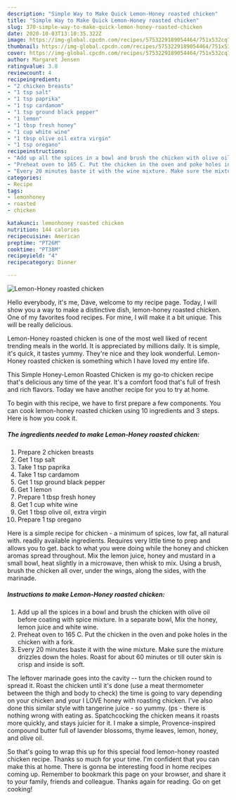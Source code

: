 ```yaml
---
description: "Simple Way to Make Quick Lemon-Honey roasted chicken"
title: "Simple Way to Make Quick Lemon-Honey roasted chicken"
slug: 370-simple-way-to-make-quick-lemon-honey-roasted-chicken
date: 2020-10-03T13:10:35.322Z
image: https://img-global.cpcdn.com/recipes/5753229189054464/751x532cq70/lemon-honey-roasted-chicken-recipe-main-photo.jpg
thumbnail: https://img-global.cpcdn.com/recipes/5753229189054464/751x532cq70/lemon-honey-roasted-chicken-recipe-main-photo.jpg
cover: https://img-global.cpcdn.com/recipes/5753229189054464/751x532cq70/lemon-honey-roasted-chicken-recipe-main-photo.jpg
author: Margaret Jensen
ratingvalue: 3.8
reviewcount: 4
recipeingredient:
- "2 chicken breasts"
- "1 tsp salt"
- "1 tsp paprika"
- "1 tsp cardamom"
- "1 tsp ground black pepper"
- "1 lemon"
- "1 tbsp fresh honey"
- "1 cup white wine"
- "1 tbsp olive oil extra virgin"
- "1 tsp oregano"
recipeinstructions:
- "Add up all the spices in a bowl and brush the chicken with olive oil before coating with spice mixture. In a separate bowl, Mix the honey, lemon juice and white wine."
- "Preheat oven to 165 C. Put the chicken in the oven and poke holes in the chicken with a fork."
- "Every 20 minutes baste it with the wine mixture. Make sure the mixture drizzles down the holes. Roast for about 60 minutes or till outer skin is crisp and inside is soft."
categories:
- Recipe
tags:
- lemonhoney
- roasted
- chicken

katakunci: lemonhoney roasted chicken 
nutrition: 144 calories
recipecuisine: American
preptime: "PT26M"
cooktime: "PT38M"
recipeyield: "4"
recipecategory: Dinner

---
```



![Lemon-Honey roasted chicken](https://img-global.cpcdn.com/recipes/5753229189054464/751x532cq70/lemon-honey-roasted-chicken-recipe-main-photo.jpg)

Hello everybody, it's me, Dave, welcome to my recipe page. Today, I will show you a way to make a distinctive dish, lemon-honey roasted chicken. One of my favorites food recipes. For mine, I will make it a bit unique. This will be really delicious.

Lemon-Honey roasted chicken is one of the most well liked of recent trending meals in the world. It is appreciated by millions daily. It is simple, it's quick, it tastes yummy. They're nice and they look wonderful. Lemon-Honey roasted chicken is something which I have loved my entire life.

This Simple Honey-Lemon Roasted Chicken is my go-to chicken recipe that&#39;s delicious any time of the year. It&#39;s a comfort food that&#39;s full of fresh and rich flavors. Today we have another recipe for you to try at home.


To begin with this recipe, we have to first prepare a few components. You can cook lemon-honey roasted chicken using 10 ingredients and 3 steps. Here is how you cook it.

<!--inarticleads1-->

##### The ingredients needed to make Lemon-Honey roasted chicken:

1. Prepare 2 chicken breasts
1. Get 1 tsp salt
1. Take 1 tsp paprika
1. Take 1 tsp cardamom
1. Get 1 tsp ground black pepper
1. Get 1 lemon
1. Prepare 1 tbsp fresh honey
1. Get 1 cup white wine
1. Get 1 tbsp olive oil, extra virgin
1. Prepare 1 tsp oregano


Here is a simple recipe for chicken - a minimum of spices, low fat, all natural with. readily available ingredients. Requires very little time to prep and allows you to get. back to what you were doing while the honey and chicken aromas spread throughout. Mix the lemon juice, honey and mustard in a small bowl, heat slightly in a microwave, then whisk to mix. Using a brush, brush the chicken all over, under the wings, along the sides, with the marinade. 

<!--inarticleads2-->

##### Instructions to make Lemon-Honey roasted chicken:

1. Add up all the spices in a bowl and brush the chicken with olive oil before coating with spice mixture. In a separate bowl, Mix the honey, lemon juice and white wine.
1. Preheat oven to 165 C. Put the chicken in the oven and poke holes in the chicken with a fork.
1. Every 20 minutes baste it with the wine mixture. Make sure the mixture drizzles down the holes. Roast for about 60 minutes or till outer skin is crisp and inside is soft.


The leftover marinade goes into the cavity -- turn the chicken round to spread it. Roast the chicken until it&#39;s done (use a meat thermometer between the thigh and body to check) the time is going to vary depending on your chicken and your I LOVE honey with roasting chicken. I&#39;ve also done this similar style with tangerine juice - so yummy. (ps - there is nothing wrong with eating as. Spatchcocking the chicken means it roasts more quickly, and stays juicier for it. I make a simple, Provence-inspired compound butter full of lavender blossoms, thyme leaves, lemon, honey, and olive oil. 

So that's going to wrap this up for this special food lemon-honey roasted chicken recipe. Thanks so much for your time. I'm confident that you can make this at home. There is gonna be interesting food in home recipes coming up. Remember to bookmark this page on your browser, and share it to your family, friends and colleague. Thanks again for reading. Go on get cooking!
